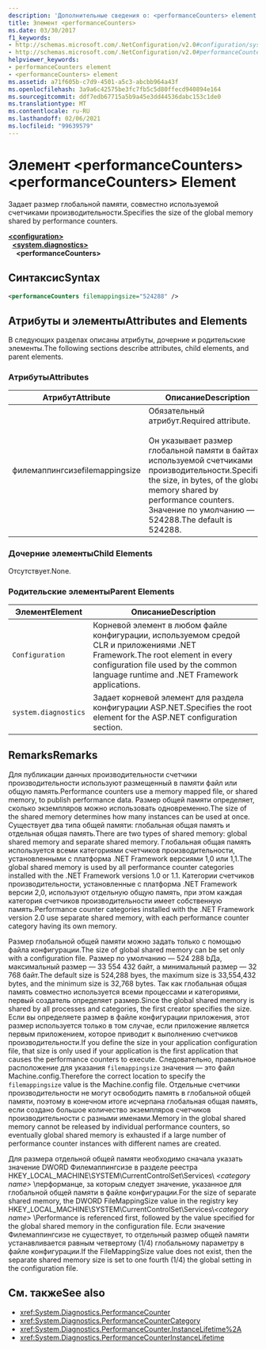 ```yaml
---
description: 'Дополнительные сведения о: <performanceCounters> element'
title: Элемент <performanceCounters>
ms.date: 03/30/2017
f1_keywords:
- http://schemas.microsoft.com/.NetConfiguration/v2.0#configuration/system.diagnostics/performanceCounters
- http://schemas.microsoft.com/.NetConfiguration/v2.0#performanceCounters
helpviewer_keywords:
- performanceCounters element
- <performanceCounters> element
ms.assetid: a71f605b-c7d9-4501-a5c3-abcbb964a43f
ms.openlocfilehash: 3a9a6c42575be3fc7fb5c5d80ffecd940894e164
ms.sourcegitcommit: ddf7edb67715a5b9a45e3dd44536dabc153c1de0
ms.translationtype: MT
ms.contentlocale: ru-RU
ms.lasthandoff: 02/06/2021
ms.locfileid: "99639579"
---
```

# <a name="performancecounters-element"></a><span data-ttu-id="247ec-103">Элемент \<performanceCounters></span><span class="sxs-lookup"><span data-stu-id="247ec-103">\<performanceCounters> Element</span></span>

<span data-ttu-id="247ec-104">Задает размер глобальной памяти, совместно используемой счетчиками производительности.</span><span class="sxs-lookup"><span data-stu-id="247ec-104">Specifies the size of the global memory shared by performance counters.</span></span>

[**\<configuration>**](../configuration-element.md)  
&nbsp;&nbsp;[**\<system.diagnostics>**](system-diagnostics-element.md)  
&nbsp;&nbsp;&nbsp;&nbsp;**\<performanceCounters>**  

## <a name="syntax"></a><span data-ttu-id="247ec-105">Синтаксис</span><span class="sxs-lookup"><span data-stu-id="247ec-105">Syntax</span></span>

```xml
<performanceCounters filemappingsize="524288" />
```

## <a name="attributes-and-elements"></a><span data-ttu-id="247ec-106">Атрибуты и элементы</span><span class="sxs-lookup"><span data-stu-id="247ec-106">Attributes and Elements</span></span>

<span data-ttu-id="247ec-107">В следующих разделах описаны атрибуты, дочерние и родительские элементы.</span><span class="sxs-lookup"><span data-stu-id="247ec-107">The following sections describe attributes, child elements, and parent elements.</span></span>

### <a name="attributes"></a><span data-ttu-id="247ec-108">Атрибуты</span><span class="sxs-lookup"><span data-stu-id="247ec-108">Attributes</span></span>

|<span data-ttu-id="247ec-109">Атрибут</span><span class="sxs-lookup"><span data-stu-id="247ec-109">Attribute</span></span>|<span data-ttu-id="247ec-110">Описание</span><span class="sxs-lookup"><span data-stu-id="247ec-110">Description</span></span>|
|---------------|-----------------|
|<span data-ttu-id="247ec-111">филемаппингсизе</span><span class="sxs-lookup"><span data-stu-id="247ec-111">filemappingsize</span></span>|<span data-ttu-id="247ec-112">Обязательный атрибут.</span><span class="sxs-lookup"><span data-stu-id="247ec-112">Required attribute.</span></span><br /><br /> <span data-ttu-id="247ec-113">Он указывает размер глобальной памяти в байтах, используемой счетчиками производительности.</span><span class="sxs-lookup"><span data-stu-id="247ec-113">Specifies the size, in bytes, of the global memory shared by performance counters.</span></span> <span data-ttu-id="247ec-114">Значение по умолчанию — 524288.</span><span class="sxs-lookup"><span data-stu-id="247ec-114">The default is 524288.</span></span>|

### <a name="child-elements"></a><span data-ttu-id="247ec-115">Дочерние элементы</span><span class="sxs-lookup"><span data-stu-id="247ec-115">Child Elements</span></span>

<span data-ttu-id="247ec-116">Отсутствует.</span><span class="sxs-lookup"><span data-stu-id="247ec-116">None.</span></span>

### <a name="parent-elements"></a><span data-ttu-id="247ec-117">Родительские элементы</span><span class="sxs-lookup"><span data-stu-id="247ec-117">Parent Elements</span></span>

|<span data-ttu-id="247ec-118">Элемент</span><span class="sxs-lookup"><span data-stu-id="247ec-118">Element</span></span>|<span data-ttu-id="247ec-119">Описание</span><span class="sxs-lookup"><span data-stu-id="247ec-119">Description</span></span>|
|-------------|-----------------|
|`Configuration`|<span data-ttu-id="247ec-120">Корневой элемент в любом файле конфигурации, используемом средой CLR и приложениями .NET Framework.</span><span class="sxs-lookup"><span data-stu-id="247ec-120">The root element in every configuration file used by the common language runtime and .NET Framework applications.</span></span>|
|`system.diagnostics`|<span data-ttu-id="247ec-121">Задает корневой элемент для раздела конфигурации ASP.NET.</span><span class="sxs-lookup"><span data-stu-id="247ec-121">Specifies the root element for the ASP.NET configuration section.</span></span>|

## <a name="remarks"></a><span data-ttu-id="247ec-122">Remarks</span><span class="sxs-lookup"><span data-stu-id="247ec-122">Remarks</span></span>

<span data-ttu-id="247ec-123">Для публикации данных производительности счетчики производительности используют размещенный в памяти файл или общую память.</span><span class="sxs-lookup"><span data-stu-id="247ec-123">Performance counters use a memory mapped file, or shared memory, to publish performance data.</span></span>  <span data-ttu-id="247ec-124">Размер общей памяти определяет, сколько экземпляров можно использовать одновременно.</span><span class="sxs-lookup"><span data-stu-id="247ec-124">The size of the shared memory determines how many instances can be used at once.</span></span>  <span data-ttu-id="247ec-125">Существует два типа общей памяти: глобальная общая память и отдельная общая память.</span><span class="sxs-lookup"><span data-stu-id="247ec-125">There are two types of shared memory: global shared memory and separate shared memory.</span></span>  <span data-ttu-id="247ec-126">Глобальная общая память используется всеми категориями счетчиков производительности, установленными с платформа .NET Framework версиями 1,0 или 1,1.</span><span class="sxs-lookup"><span data-stu-id="247ec-126">The global shared memory is used by all performance counter categories installed with the .NET Framework versions 1.0 or 1.1.</span></span>  <span data-ttu-id="247ec-127">Категории счетчиков производительности, установленные с платформа .NET Framework версии 2,0, используют отдельную общую память, при этом каждая категория счетчиков производительности имеет собственную память.</span><span class="sxs-lookup"><span data-stu-id="247ec-127">Performance counter categories installed with the .NET Framework version 2.0 use separate shared memory, with each performance counter category having its own memory.</span></span>

<span data-ttu-id="247ec-128">Размер глобальной общей памяти можно задать только с помощью файла конфигурации.</span><span class="sxs-lookup"><span data-stu-id="247ec-128">The size of global shared memory can be set only with a configuration file.</span></span>  <span data-ttu-id="247ec-129">Размер по умолчанию — 524 288 bДа, максимальный размер — 33 554 432 байт, а минимальный размер — 32 768 байт.</span><span class="sxs-lookup"><span data-stu-id="247ec-129">The default size is 524,288 byes, the maximum size is 33,554,432 bytes, and the minimum size is 32,768 bytes.</span></span>  <span data-ttu-id="247ec-130">Так как глобальная общая память совместно используется всеми процессами и категориями, первый создатель определяет размер.</span><span class="sxs-lookup"><span data-stu-id="247ec-130">Since the global shared memory is shared by all processes and categories, the first creator specifies the size.</span></span>  <span data-ttu-id="247ec-131">Если вы определяете размер в файле конфигурации приложения, этот размер используется только в том случае, если приложение является первым приложением, которое приводит к выполнению счетчиков производительности.</span><span class="sxs-lookup"><span data-stu-id="247ec-131">If you define the size in your application configuration file, that size is only used if your application is the first application that causes the performance counters to execute.</span></span>  <span data-ttu-id="247ec-132">Следовательно, правильное расположение для указания `filemappingsize` значения — это файл Machine.config.</span><span class="sxs-lookup"><span data-stu-id="247ec-132">Therefore the correct location to specify the `filemappingsize` value is the Machine.config file.</span></span>  <span data-ttu-id="247ec-133">Отдельные счетчики производительности не могут освободить память в глобальной общей памяти, поэтому в конечном итоге исчерпана глобальная общая память, если создано большое количество экземпляров счетчиков производительности с разными именами.</span><span class="sxs-lookup"><span data-stu-id="247ec-133">Memory in the global shared memory cannot be released by individual performance counters, so eventually global shared memory is exhausted if a large number of performance counter instances with different names are created.</span></span>

<span data-ttu-id="247ec-134">Для размера отдельной общей памяти необходимо сначала указать значение DWORD Филемаппингсизе в разделе реестра HKEY_LOCAL_MACHINE\SYSTEM\CurrentControlSet\Services\\ *\<category name>* \перформанце, за которым следует значение, указанное для глобальной общей памяти в файле конфигурации.</span><span class="sxs-lookup"><span data-stu-id="247ec-134">For the size of separate shared memory, the DWORD FileMappingSize value in the registry key HKEY_LOCAL_MACHINE\SYSTEM\CurrentControlSet\Services\\*\<category name>* \Performance is referenced first, followed by the value specified for the global shared memory in the configuration file.</span></span> <span data-ttu-id="247ec-135">Если значение Филемаппингсизе не существует, то отдельный размер общей памяти устанавливается равным четвертому (1/4) глобальному параметру в файле конфигурации.</span><span class="sxs-lookup"><span data-stu-id="247ec-135">If the FileMappingSize value does not exist, then the separate shared memory size is set to one fourth (1/4) the global setting in the configuration file.</span></span>

## <a name="see-also"></a><span data-ttu-id="247ec-136">См. также</span><span class="sxs-lookup"><span data-stu-id="247ec-136">See also</span></span>

- <xref:System.Diagnostics.PerformanceCounter>
- <xref:System.Diagnostics.PerformanceCounterCategory>
- <xref:System.Diagnostics.PerformanceCounter.InstanceLifetime%2A>
- <xref:System.Diagnostics.PerformanceCounterInstanceLifetime>
